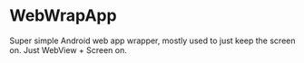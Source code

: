 # WebWrapApp
Super simple Android web app wrapper, mostly used to just keep the screen on. Just WebView + Screen on.
